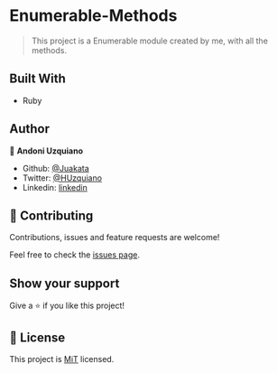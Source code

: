 # Enumerable-Methods

> This project is a Enumerable module created by me, with all the methods.

## Built With

- Ruby

## Author

👤 **Andoni Uzquiano**

- Github: [@Juakata](https://github.com/Juakata)
- Twitter: [@HUzquiano](https://twitter.com/HUzquiano)
- Linkedin: [linkedin](https://www.linkedin.com/in/andoni-uzquiano-31304818a/)

## 🤝 Contributing

Contributions, issues and feature requests are welcome!

Feel free to check the [issues page](https://github.com/Juakata/Enumerable-Methods/issues).

## Show your support

Give a ⭐️ if you like this project!

## 📝 License

This project is [MiT](https://opensource.org/licenses/MIT) licensed.

